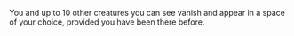 You and up to 10 other creatures you can see vanish and appear in a space of your choice, provided you have been there before.